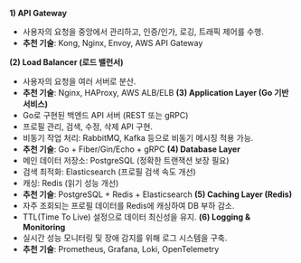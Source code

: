 **1) API Gateway**
* 사용자의 요청을 중앙에서 관리하고, 인증/인가, 로깅, 트래픽 제어를 수행.
* **추천 기술**: Kong, Nginx, Envoy, AWS API Gateway

**(2) Load Balancer (로드 밸런서)**
* 사용자의 요청을 여러 서버로 분산.
* **추천 기술**: Nginx, HAProxy, AWS ALB/ELB
**(3) Application Layer (Go 기반 서비스)**
* Go로 구현된 백엔드 API 서버 (REST 또는 gRPC)
* 프로필 관리, 검색, 수정, 삭제 API 구현.
* 비동기 작업 처리: RabbitMQ, Kafka 등으로 비동기 메시징 적용 가능.
* **추천 기술**: Go + Fiber/Gin/Echo + gRPC
**(4) Database Layer**
* 메인 데이터 저장소: PostgreSQL (정확한 트랜잭션 보장 필요)
* 검색 최적화: Elasticsearch (프로필 검색 속도 개선)
* 캐싱: Redis (읽기 성능 개선)
* **추천 기술**: PostgreSQL + Redis + Elasticsearch
**(5) Caching Layer (Redis)**
* 자주 조회되는 프로필 데이터를 Redis에 캐싱하여 DB 부하 감소.
* TTL(Time To Live) 설정으로 데이터 최신성을 유지.
**(6) Logging & Monitoring**
* 실시간 성능 모니터링 및 장애 감지를 위해 로그 시스템을 구축.
* **추천 기술**: Prometheus, Grafana, Loki, OpenTelemetry
